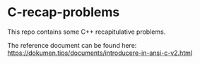 # C-recap-problems

This repo contains some C++ recapitulative problems. 

The reference document can be found here: https://dokumen.tips/documents/introducere-in-ansi-c-v2.html

